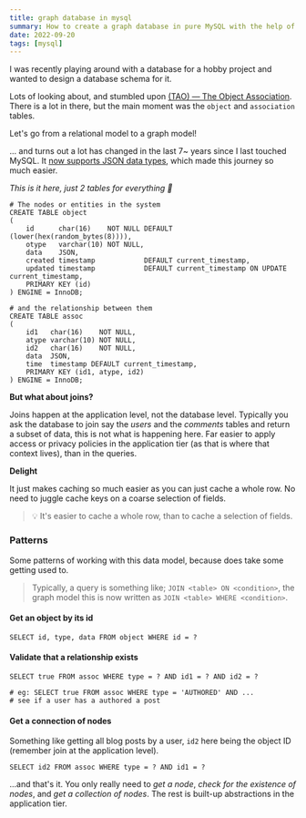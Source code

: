 ```yaml
---
title: graph database in mysql
summary: How to create a graph database in pure MySQL with the help of JSON columns.
date: 2022-09-20
tags: [mysql]
---
```


I was recently playing around with a database for a hobby project and wanted to design a database schema for it.

Lots of looking about, and stumbled upon
[(TAO) — The Object Association](https://cs.uwaterloo.ca/~brecht/courses/854-Emerging-2014/readings/data-store/tao-facebook-distributed-datastore-atc-2013.pdf).
There is a lot in there, but the main moment was the `object` and `association` tables.

Let's go from a relational model to a graph model!

... and turns out a lot has changed in the last 7~ years since I last touched MySQL. It
[now supports JSON data types](https://dev.mysql.com/doc/refman/5.7/en/json.html), which made this journey so much
easier.

_This is it here, just 2 tables for everything 🎉_

```mysql
# The nodes or entities in the system
CREATE TABLE object
(
    id      char(16)    NOT NULL DEFAULT (lower(hex(random_bytes(8)))),
    otype   varchar(10) NOT NULL,
    data    JSON,
    created timestamp            DEFAULT current_timestamp,
    updated timestamp            DEFAULT current_timestamp ON UPDATE current_timestamp,
    PRIMARY KEY (id)
) ENGINE = InnoDB;

# and the relationship between them
CREATE TABLE assoc
(
    id1   char(16)    NOT NULL,
    atype varchar(10) NOT NULL,
    id2   char(16)    NOT NULL,
    data  JSON,
    time  timestamp DEFAULT current_timestamp,
    PRIMARY KEY (id1, atype, id2)
) ENGINE = InnoDB;
```

**But what about joins?**

Joins happen at the application level, not the database level. Typically you ask the database to join say the _users_
and the _comments_ tables and return a subset of data, this is not what is happening here. Far easier to apply access or
privacy policies in the application tier (as that is where that context lives), than in the queries.

**Delight**

It just makes caching so much easier as you can just cache a whole row. No need to juggle cache keys on a coarse
selection of fields.

> 💡 It's easier to cache a whole row, than to cache a selection of fields.

### Patterns

Some patterns of working with this data model, because does take some getting used to.

> Typically, a query is something like; `JOIN <table> ON <condition>`, the graph model this is now written as
> `JOIN <table> WHERE <condition>`.

#### Get an object by its id

```mysql
SELECT id, type, data FROM object WHERE id = ?
```

#### Validate that a relationship exists

```mysql
SELECT true FROM assoc WHERE type = ? AND id1 = ? AND id2 = ?

# eg: SELECT true FROM assoc WHERE type = 'AUTHORED' AND ...
# see if a user has a authored a post
```

#### Get a connection of nodes

Something like getting all blog posts by a user, `id2` here being the object ID (remember join at the application
level).

```mysql
SELECT id2 FROM assoc WHERE type = ? AND id1 = ?
```

...and that's it. You only really need to _get a node_, _check for the existence of nodes_, and _get a collection of
nodes_. The rest is built-up abstractions in the application tier.
